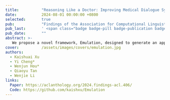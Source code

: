 ```yaml
---
title:          "Reasoning Like a Doctor: Improving Medical Dialogue Systems via Diagnostic Reasoning Process Alignment"
date:           2024-08-01 00:00:00 +0800
selected:       true
pub:            "Findings of the Association for Computational Linguistics: ACL 2024"
pub_last:       ' <span class="badge badge-pill badge-publication badge-warning">Findings</span>'
pub_date:       ""
abstract: >-
   We propose a novel framework, Emulation, designed to generate an appropriate response that relies on abductive and deductive diagnostic reasoning analyses and aligns with clinician preferences through thought process modeling. Experimental results on two datasets confirm the efficacy of Emulation. Crucially, our framework furnishes clear explanations for the generated responses, enhancing its transparency in medical consultations.
cover:          /assets/images/covers/emulation.jpg
authors:
  - Kaishuai Xu
  - Yi Cheng*
  - Wenjun Hou*
  - Qiaoyu Tan
  - Wenjie Li
links:
  Paper: https://aclanthology.org/2024.findings-acl.406/
  Code: https://github.com/kaishxu/Emulation
---
```

